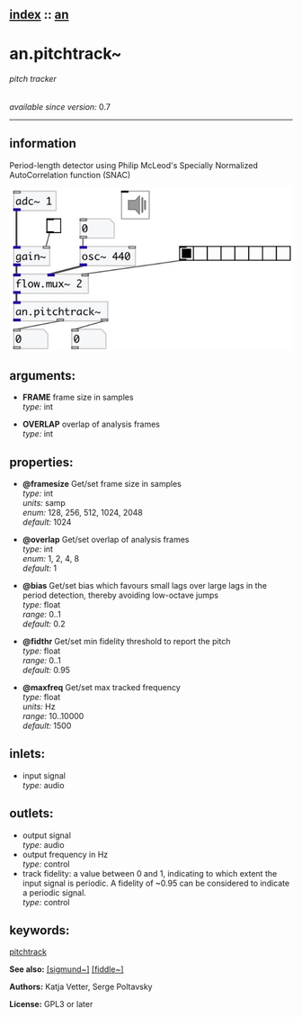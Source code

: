 [index](index.html) :: [an](category_an.html)
---

# an.pitchtrack~

###### pitch tracker

*available since version:* 0.7

---


## information
Period-length detector using Philip McLeod&#39;s Specially Normalized AutoCorrelation
            function (SNAC)



[![example](../examples/img/an.pitchtrack~.jpg)](../examples/pd/an.pitchtrack~.pd)



## arguments:

* **FRAME**
frame size in samples<br>
_type:_ int<br>

* **OVERLAP**
overlap of analysis frames<br>
_type:_ int<br>





## properties:

* **@framesize** 
Get/set frame size in samples<br>
_type:_ int<br>
_units:_ samp<br>
_enum:_ 128, 256, 512, 1024, 2048<br>
_default:_ 1024<br>

* **@overlap** 
Get/set overlap of analysis frames<br>
_type:_ int<br>
_enum:_ 1, 2, 4, 8<br>
_default:_ 1<br>

* **@bias** 
Get/set bias which favours small lags over large lags in the period detection, thereby
avoiding low-octave jumps<br>
_type:_ float<br>
_range:_ 0..1<br>
_default:_ 0.2<br>

* **@fidthr** 
Get/set min fidelity threshold to report the pitch<br>
_type:_ float<br>
_range:_ 0..1<br>
_default:_ 0.95<br>

* **@maxfreq** 
Get/set max tracked frequency<br>
_type:_ float<br>
_units:_ Hz<br>
_range:_ 10..10000<br>
_default:_ 1500<br>



## inlets:

* input signal<br>
_type:_ audio



## outlets:

* output signal<br>
_type:_ audio
* output frequency in Hz<br>
_type:_ control
* track fidelity: a value between 0 and 1, indicating to which extent the input
            signal is periodic. A fidelity of ~0.95 can be considered to indicate a periodic
            signal.<br>
_type:_ control



## keywords:

[pitchtrack](keywords/pitchtrack.html)



**See also:**
[\[sigmund~\]](sigmund~.html)
[\[fiddle~\]](fiddle~.html)




**Authors:** Katja Vetter, Serge Poltavsky




**License:** GPL3 or later






